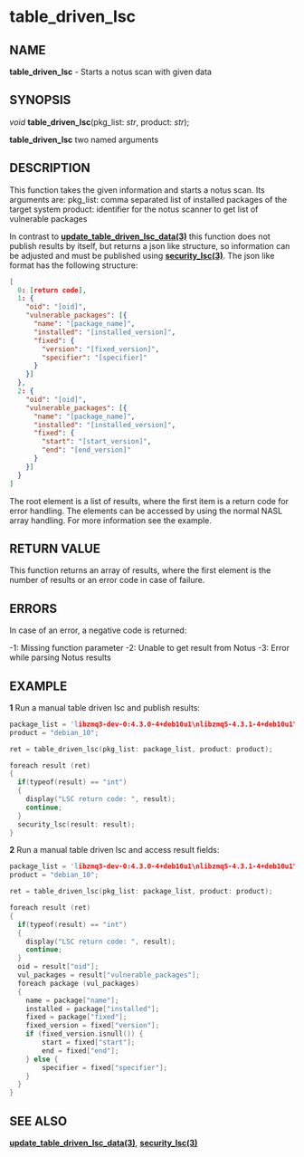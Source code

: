 # table_driven_lsc

## NAME

**table_driven_lsc** - Starts a notus scan with given data

## SYNOPSIS

*void* **table_driven_lsc**(pkg_list: *str*, product: *str*);

**table_driven_lsc** two named arguments

## DESCRIPTION

This function takes the given information and starts a notus scan. Its arguments are:
pkg_list: comma separated list of installed packages of the target system
product: identifier for the notus scanner to get list of vulnerable packages

In contrast to **[update_table_driven_lsc_data(3)](update_table_driven_lsc_data.md)**
this function does not publish results by itself, but returns a json like structure,
so information can be adjusted and must be published using
**[security_lsc(3)](../report-functions/security_lsc.md)**. The json like format has the
following structure:
```json
[
  0: [return code],
  1: {
    "oid": "[oid]",
    "vulnerable_packages": [{
      "name": "[package_name]",
      "installed": "[installed_version]",
      "fixed": {
        "version": "[fixed_version]",
        "specifier": "[specifier]"
      }
    }]
  },
  2: {
    "oid": "[oid]",
    "vulnerable_packages": [{
      "name": "[package_name]",
      "installed": "[installed_version]",
      "fixed": {
        "start": "[start_version]",
        "end": "[end_version]"
      }
    }]
  }
]
```
The root element is a list of results, where the first item is a return code for error handling.
The elements can be accessed by using the normal NASL array handling. For more information see the example.

## RETURN VALUE

This function returns an array of results, where the first element is the number of results or an error code in case of failure.

## ERRORS

In case of an error, a negative code is returned:

-1: Missing function parameter
-2: Unable to get result from Notus
-3: Error while parsing Notus results

## EXAMPLE

**1** Run a manual table driven lsc and publish results:
```cpp
package_list = 'libzmq3-dev-0:4.3.0-4+deb10u1\nlibzmq5-4.3.1-4+deb10u1\ndosbox-0.74-2-3+deb10u1';
product = "debian_10";

ret = table_driven_lsc(pkg_list: package_list, product: product);

foreach result (ret)
{
  if(typeof(result) == "int") 
  {
    display("LSC return code: ", result);
    continue;
  }
  security_lsc(result: result);
}
```

**2** Run a manual table driven lsc and access result fields:
```cpp
package_list = 'libzmq3-dev-0:4.3.0-4+deb10u1\nlibzmq5-4.3.1-4+deb10u1\ndosbox-0.74-2-3+deb10u1';
product = "debian_10";

ret = table_driven_lsc(pkg_list: package_list, product: product);

foreach result (ret)
{
  if(typeof(result) == "int") 
  {
    display("LSC return code: ", result);
    continue;
  }
  oid = result["oid"];
  vul_packages = result["vulnerable_packages"];
  foreach package (vul_packages)
  {
    name = package["name"];
    installed = package["installed"];
    fixed = package["fixed"];
    fixed_version = fixed["version"];
    if (fixed_version.isnull()) {
        start = fixed["start"];
        end = fixed["end"];
    } else {
        specifier = fixed["specifier"];
    }
  }
}
```

## SEE ALSO

**[update_table_driven_lsc_data(3)](update_table_driven_lsc_data.md)**, **[security_lsc(3)](../report-functions/security_lsc.md)**